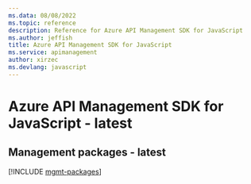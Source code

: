 ```yaml
---
ms.data: 08/08/2022
ms.topic: reference
description: Reference for Azure API Management SDK for JavaScript
ms.author: jeffish
title: Azure API Management SDK for JavaScript
ms.service: apimanagement
author: xirzec
ms.devlang: javascript
---
```

# Azure API Management SDK for JavaScript - latest

## Management packages - latest
[!INCLUDE [mgmt-packages](api-management-mgmt-index.md)]